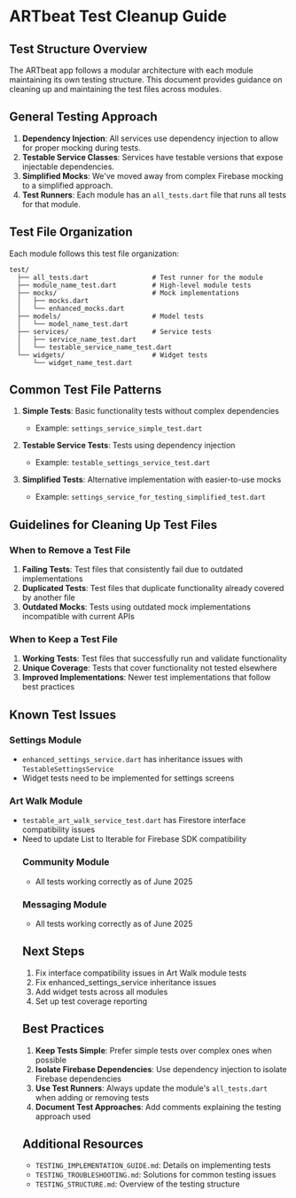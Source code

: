 # ARTbeat Test Cleanup Guide

## Test Structure Overview

The ARTbeat app follows a modular architecture with each module maintaining its own testing structure. This document provides guidance on cleaning up and maintaining the test files across modules.

## General Testing Approach

1. **Dependency Injection**: All services use dependency injection to allow for proper mocking during tests.
2. **Testable Service Classes**: Services have testable versions that expose injectable dependencies.
3. **Simplified Mocks**: We've moved away from complex Firebase mocking to a simplified approach.
4. **Test Runners**: Each module has an `all_tests.dart` file that runs all tests for that module.

## Test File Organization

Each module follows this test file organization:

```
test/
  ├── all_tests.dart                # Test runner for the module
  ├── module_name_test.dart         # High-level module tests
  ├── mocks/                        # Mock implementations
  │   ├── mocks.dart
  │   └── enhanced_mocks.dart
  ├── models/                       # Model tests
  │   └── model_name_test.dart
  ├── services/                     # Service tests
  │   ├── service_name_test.dart
  │   └── testable_service_name_test.dart
  └── widgets/                      # Widget tests
      └── widget_name_test.dart
```

## Common Test File Patterns

1. **Simple Tests**: Basic functionality tests without complex dependencies
   - Example: `settings_service_simple_test.dart`

2. **Testable Service Tests**: Tests using dependency injection
   - Example: `testable_settings_service_test.dart`

3. **Simplified Tests**: Alternative implementation with easier-to-use mocks
   - Example: `settings_service_for_testing_simplified_test.dart`

## Guidelines for Cleaning Up Test Files

### When to Remove a Test File

1. **Failing Tests**: Test files that consistently fail due to outdated implementations
2. **Duplicated Tests**: Test files that duplicate functionality already covered by another file
3. **Outdated Mocks**: Tests using outdated mock implementations incompatible with current APIs

### When to Keep a Test File

1. **Working Tests**: Test files that successfully run and validate functionality
2. **Unique Coverage**: Tests that cover functionality not tested elsewhere
3. **Improved Implementations**: Newer test implementations that follow best practices

## Known Test Issues

### Settings Module
- `enhanced_settings_service.dart` has inheritance issues with `TestableSettingsService`
- Widget tests need to be implemented for settings screens

### Art Walk Module
- `testable_art_walk_service_test.dart` has Firestore interface compatibility issues
- Need to update List<Object> to Iterable<Object> for Firebase SDK compatibility

### Community Module
- All tests working correctly as of June 2025

### Messaging Module
- All tests working correctly as of June 2025

## Next Steps

1. Fix interface compatibility issues in Art Walk module tests
2. Fix enhanced_settings_service inheritance issues
3. Add widget tests across all modules
4. Set up test coverage reporting

## Best Practices

1. **Keep Tests Simple**: Prefer simple tests over complex ones when possible
2. **Isolate Firebase Dependencies**: Use dependency injection to isolate Firebase dependencies
3. **Use Test Runners**: Always update the module's `all_tests.dart` when adding or removing tests
4. **Document Test Approaches**: Add comments explaining the testing approach used

## Additional Resources

- `TESTING_IMPLEMENTATION_GUIDE.md`: Details on implementing tests
- `TESTING_TROUBLESHOOTING.md`: Solutions for common testing issues
- `TESTING_STRUCTURE.md`: Overview of the testing structure
